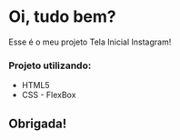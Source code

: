 # Oi, tudo bem? 

Esse é o meu projeto Tela Inicial Instagram! 

### Projeto utilizando:

* HTML5
* CSS - FlexBox

## Obrigada! 
